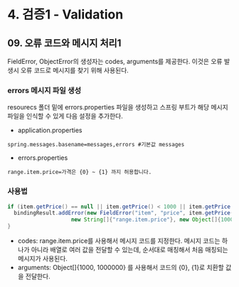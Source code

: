 # 4. 검증1 - Validation
## 09. 오류 코드와 메시지 처리1
FieldError, ObjectError의 생성자는 codes, arguments를 제공한다. 이것은 오류 발생시 오류 코드로 메시지를 찾기 위해 사용된다.

### errors 메시지 파일 생성
resourecs 폴더 밑에 errors.properties 파일을 생성하고 스프링 부트가 해당 메시지 파일을 인식할 수 있게 다음 설정을 추가한다.
- application.properties
```
spring.messages.basename=messages,errors #기본값 messages
```

- errors.properties
```
range.item.price=가격은 {0} ~ {1} 까지 허용합니다.
```

### 사용법
```java
if (item.getPrice() == null || item.getPrice() < 1000 || item.getPrice() > 1000000) {
  bindingResult.addError(new FieldError("item", "price", item.getPrice(), false,
                    new String[]{"range.item.price"}, new Object[]{1000, 1000000}, null));
}
```
- codes: range.item.price를 사용해서 메시지 코드를 지정한다. 메시지 코드는 하나가 아니라 배열로 여러 값을 전달할 수 있는데,
순서대로 매칭해서 처음 매칭되는 메시지가 사용된다.
- arguments: Object[]{1000, 1000000} 를 사용해서 코드의 {0}, {1}로 치환할 값을 전달한다.
